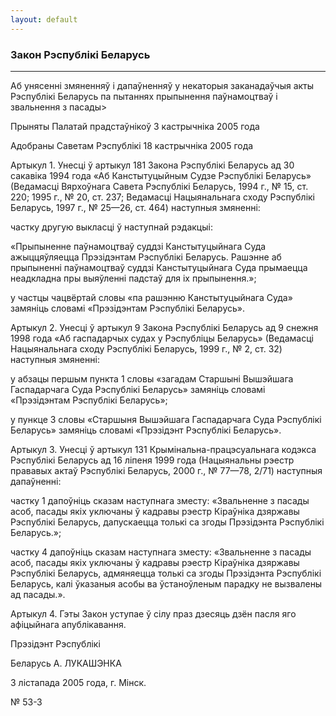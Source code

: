 ```yaml
---
layout: default
---
```


### Закон Рэспублікі Беларусь

****

<span class="underline"></span>

Аб унясенні змяненняў і дапаўненняў у некаторыя заканадаўчыя акты
Рэспублікі Беларусь па пытаннях прыпынення паўнамоцтваў і
звальнення з пасады\>

Прыняты Палатай прадстаўнікоў 3 кастрычніка 2005 года

Адобраны Саветам Рэспублікі 18 кастрычніка 2005 года

Артыкул 1. Унесці ў артыкул 181 Закона Рэспублікі Беларусь ад 30
сакавіка 1994 года «Аб Канстытуцыйным Судзе Рэспублікі Беларусь»
(Ведамасці Вярхоўнага Савета Рэспублікі Беларусь, 1994 г., № 15, ст.
220; 1995 г., № 20, ст. 237; Ведамасці Нацыянальнага сходу Рэспублікі
Беларусь, 1997 г., № 25—26, ст. 464) наступныя змяненні:

частку другую выкласці ў наступнай рэдакцыі:

«Прыпыненне паўнамоцтваў суддзі Канстытуцыйнага Суда ажыццяўляецца
Прэзідэнтам Рэспублікі Беларусь. Рашэнне аб прыпыненні
паўнамоцтваў суддзі Канстытуцыйнага Суда прымаецца
неадкладна пры выяўленні падстаў для іх прыпынення.»;

у частцы чацвёртай словы «па рашэнню Канстытуцыйнага Суда» замяніць
словамі «Прэзідэнтам Рэспублікі Беларусь».

Артыкул 2. Унесці ў артыкул 9 Закона Рэспублікі Беларусь ад 9 снежня
1998 года «Аб гаспадарчых судах у Рэспубліцы Беларусь» (Ведамасці
Нацыянальнага сходу Рэспублікі Беларусь, 1999 г., № 2, ст. 32)
наступныя змяненні:

у абзацы першым пункта 1 словы «загадам Старшыні Вышэйшага Гаспадарчага
Суда Рэспублікі Беларусь» замяніць словамі «Прэзідэнтам Рэспублікі
Беларусь»;

у пункце 3 словы «Старшыня Вышэйшага Гаспадарчага Суда Рэспублікі
Беларусь» замяніць словамі «Прэзідэнт Рэспублікі Беларусь».

Артыкул 3. Унесці ў артыкул 131 Крымінальна-працэсуальнага кодэкса
Рэспублікі Беларусь ад 16 ліпеня 1999 года (Нацыянальны рэестр
прававых актаў Рэспублікі Беларусь, 2000 г., № 77—78, 2/71)
наступныя дапаўненні:

частку 1 дапоўніць сказам наступнага зместу: «Звальненне з пасады асоб,
пасады якіх уключаны ў кадравы рэестр Кіраўніка дзяржавы Рэспублікі
Беларусь, дапускаецца толькі са згоды Прэзідэнта Рэспублікі
Беларусь.»;

частку 4 дапоўніць сказам наступнага зместу: «Звальненне з пасады асоб,
пасады якіх уключаны ў кадравы рэестр Кіраўніка дзяржавы Рэспублікі
Беларусь, адмяняецца толькі са згоды Прэзідэнта Рэспублікі Беларусь,
калі ўказаныя асобы ва ўстаноўленым парадку не вызвалены ад пасады.».

Артыкул 4. Гэты Закон уступае ў сілу праз дзесяць дзён пасля яго
афіцыйнага апублікавання.

Прэзідэнт Рэспублікі

Беларусь А. ЛУКАШЭНКА

3 лістапада 2005 года, г. Мінск.

№ 53-З
